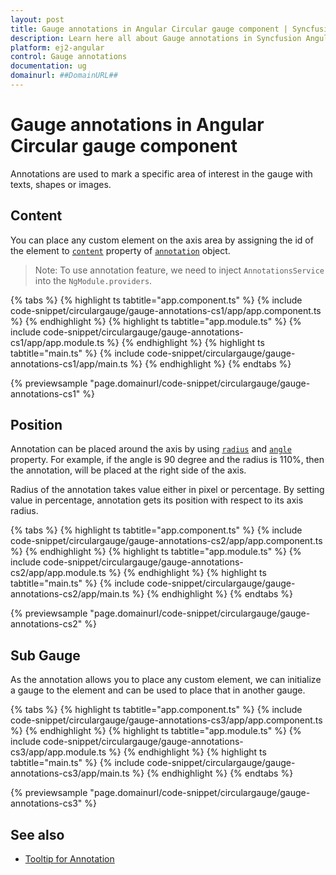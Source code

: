 ```yaml
---
layout: post
title: Gauge annotations in Angular Circular gauge component | Syncfusion
description: Learn here all about Gauge annotations in Syncfusion Angular Circular gauge component of Syncfusion Essential JS 2 and more.
platform: ej2-angular
control: Gauge annotations 
documentation: ug
domainurl: ##DomainURL##
---
```


# Gauge annotations in Angular Circular gauge component

<!-- markdownlint-disable MD010 -->

Annotations are used to mark a specific area of interest in the gauge with texts, shapes or images.

## Content

You can place any custom element on the axis area by assigning the id of the element to
[`content`](https://ej2.syncfusion.com/angular/documentation/api/circular-gauge/annotation/#content-string) property of
[`annotation`](https://ej2.syncfusion.com/angular/documentation/api/circular-gauge/annotation) object.

>Note: To use annotation feature, we need to inject `AnnotationsService` into the `NgModule.providers`.

{% tabs %}
{% highlight ts tabtitle="app.component.ts" %}
{% include code-snippet/circulargauge/gauge-annotations-cs1/app/app.component.ts %}
{% endhighlight %}
{% highlight ts tabtitle="app.module.ts" %}
{% include code-snippet/circulargauge/gauge-annotations-cs1/app/app.module.ts %}
{% endhighlight %}
{% highlight ts tabtitle="main.ts" %}
{% include code-snippet/circulargauge/gauge-annotations-cs1/app/main.ts %}
{% endhighlight %}
{% endtabs %}
  
{% previewsample "page.domainurl/code-snippet/circulargauge/gauge-annotations-cs1" %}

## Position

Annotation can be placed around the axis by using [`radius`](https://ej2.syncfusion.com/angular/documentation/api/circular-gauge/annotation/#radius-string)
and [`angle`](https://ej2.syncfusion.com/angular/documentation/api/circular-gauge/annotation/#angle-number) property.
For example, if the angle is 90 degree and the radius is 110%, then the annotation, will be placed at the right side of the axis.

Radius of the annotation takes value either in pixel or percentage.
By setting value in percentage, annotation gets its position with respect to its axis radius.

{% tabs %}
{% highlight ts tabtitle="app.component.ts" %}
{% include code-snippet/circulargauge/gauge-annotations-cs2/app/app.component.ts %}
{% endhighlight %}
{% highlight ts tabtitle="app.module.ts" %}
{% include code-snippet/circulargauge/gauge-annotations-cs2/app/app.module.ts %}
{% endhighlight %}
{% highlight ts tabtitle="main.ts" %}
{% include code-snippet/circulargauge/gauge-annotations-cs2/app/main.ts %}
{% endhighlight %}
{% endtabs %}
  
{% previewsample "page.domainurl/code-snippet/circulargauge/gauge-annotations-cs2" %}

## Sub Gauge

As the annotation allows you to place any custom element,
we can initialize a gauge to the element and can be used to place that in another gauge.

{% tabs %}
{% highlight ts tabtitle="app.component.ts" %}
{% include code-snippet/circulargauge/gauge-annotations-cs3/app/app.component.ts %}
{% endhighlight %}
{% highlight ts tabtitle="app.module.ts" %}
{% include code-snippet/circulargauge/gauge-annotations-cs3/app/app.module.ts %}
{% endhighlight %}
{% highlight ts tabtitle="main.ts" %}
{% include code-snippet/circulargauge/gauge-annotations-cs3/app/main.ts %}
{% endhighlight %}
{% endtabs %}
  
{% previewsample "page.domainurl/code-snippet/circulargauge/gauge-annotations-cs3" %}

## See also

* [Tooltip for Annotation](https://ej2.syncfusion.com/angular/documentation/circular-gauge/gauge-user-interaction/#tooltip-for-annotations/)
